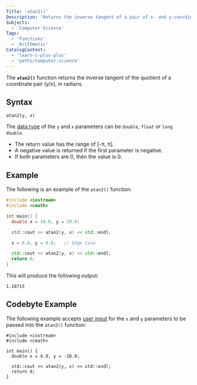 ```yaml
---
Title: 'atan2()'
Description: 'Returns the inverse tangent of a pair of x- and y-coordinates in radians.'
Subjects:
  - 'Computer Science'
Tags:
  - 'Functions'
  - 'Arithmetic'
CatalogContent:
  - 'learn-c-plus-plus'
  - 'paths/computer-science'
---
```


The **`atan2()`** function returns the inverse tangent of the quotient of a coordinate pair (y/x), in radians.

## Syntax

```pseudo
atan2(y, x)
```

The [data type](https://www.codecademy.com/resources/docs/cpp/data-types) of the `y` and `x` parameters can be `double`, `float` or `long double`.

- The return value has the range of [-π, π].
- A negative value is returned if the first parameter is negative.
- If both parameters are 0, then the value is 0.

## Example

The following is an example of the `atan2()` function:

```cpp
#include <iostream>
#include <cmath>

int main() {
  double x = 10.0, y = 20.0;

  std::cout << atan2(y, x) << std::endl;

  x = 0.0, y = 0.0;   // Edge Case

  std::cout << atan2(y, x) << std::endl;
  return 0;
}
```

This will produce the following output:

```shell
1.10715
```

## Codebyte Example

The following example accepts [user input](https://www.codecademy.com/resources/docs/cpp/user-input) for the `x` and `y` parameters to be passed into the `atan2()` function:

```codebyte/cpp
#include <iostream>
#include <cmath>

int main() {
  double x = 4.0, y = -10.0;

  std::cout << atan2(y, x) << std::endl;
  return 0;
}
```
